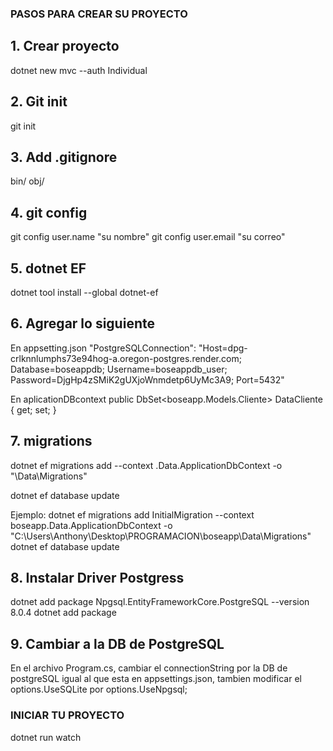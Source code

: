 ### PASOS PARA CREAR SU PROYECTO

## 1. Crear proyecto

dotnet new mvc --auth Individual

## 2. Git init

git init

## 3. Add .gitignore

bin/
obj/

## 4. git config

git config user.name "su nombre"
git config user.email "su correo"

## 5. dotnet EF

dotnet tool install --global dotnet-ef

## 6. Agregar lo siguiente

En appsetting.json
"PostgreSQLConnection": "Host=dpg-crlknnlumphs73e94hog-a.oregon-postgres.render.com; Database=boseappdb; Username=boseappdb_user; Password=DjgHp4zSMiK2gUXjoWnmdetp6UyMc3A9; Port=5432"

En aplicationDBcontext
public DbSet<boseapp.Models.Cliente> DataCliente { get; set; }

## 7. migrations

dotnet ef migrations add <PASO DE MIGRACION> --context <Nombre del aplicativo>.Data.ApplicationDbContext -o "<RUTA DEL DEL APLICATIVO>\Data\Migrations"

dotnet ef database update

Ejemplo:
dotnet ef migrations add InitialMigration --context boseapp.Data.ApplicationDbContext -o "C:\Users\Anthony\Desktop\PROGRAMACION\boseapp\Data\Migrations"
dotnet ef database update

## 8. Instalar Driver Postgress

dotnet add package Npgsql.EntityFrameworkCore.PostgreSQL --version 8.0.4
dotnet add package

## 9. Cambiar a la DB de PostgreSQL

En el archivo Program.cs, cambiar el connectionString por la DB de postgreSQL igual al que esta en appsettings.json, tambien modificar el options.UseSQLite por options.UseNpgsql;

### INICIAR TU PROYECTO

dotnet run watch
